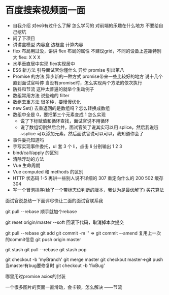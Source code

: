 # 百度搜索视频面一面  
- 自我介绍  对es6有过什么了解  怎么学习的  对前端的乐趣在什么地方 不要给自己挖坑
- 问了下项目    
- 讲讲盒模型  内容盒 边框盒  计算内容 
- flex 布局用过没，讲讲 flex 布局的属性       不建议grid，不同的设备上差距特别大  flex: X X X
- 水平垂直居中实现      flex实现居中
- ES6 新方法  引导面试官你懂什么  异步 promise 引出第八
- Promise 的方法      异步新的一种方式 promise带来一些比较好的地方  说十几个直到面试官叫停  当没有promise时，怎么实现两个方法的依次执行
- 防抖和节流  这种太普遍的就举个生动例子
- 数组常用方法  说些难的 filter
- 数组去重方法    很多种，要慢慢优化
- new Set() 去重返回的是数组吗？怎么转换成数组  
- 数组中全是 0，要把第三个元素变成 1 怎么实现  
  - 说了下标赋值和循环查找，面试官说不用循环  
  - 说了数组切割然后合并，面试官笑了说其实可以用 splice，然后我说哦~splice 可以添加元素，然后面试官说可以可以，我知道你会了  
- 事件委托知道吗  
- 手写实现事件委托，ul 套 3 个 li，点击 li 分别输出 1 2 3  
- bind/call/apply 的区别  
- 清除浮动的方法  
- Vue 生命周期  
- Vue computed 和 methods 的区别  
- HTTP 状态码  1-5 再讲一些别人说不详细的 307 重定向什么的   200   502  缓存304
- 写一个冒泡排序(给了一个带标志位判断的版本，我认为是最优解了)   买花算法

面试官说总结一下面评尽快让二面的面试官联系我  

git pull --rebase   顺手就加个rebase

git reset origin/master --soft  回滚下代码，取消掉本次提交

git pull --rebase
git add
git commit -m '' => git commit --amend  复用上一次的commit信息
git push origin master 

git stash 
git pull --rebase
git stash pop

git checkout -b 'myBranch'
git merge master
git checkout master=>git push
当master有bug要修复时
git checkout -b 'fixBug'



哪里用过promise  axios的封装  

一个很多图片的页面一直滑动，会卡顿，怎么解决   ——节流